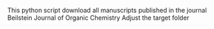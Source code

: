 This python script download all manuscripts published in the journal Beilstein Journal of Organic Chemistry
Adjust the target folder
